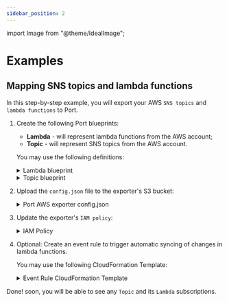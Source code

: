 ```yaml
---
sidebar_position: 2
---
```


import Image from "@theme/IdealImage";

# Examples

## Mapping SNS topics and lambda functions

In this step-by-step example, you will export your AWS `SNS topics` and `lambda functions` to Port.

1. Create the following Port blueprints:

   - **Lambda** - will represent lambda functions from the AWS account;
   - **Topic** - will represent SNS topics from the AWS account.

   You may use the following definitions:

   <details>
   <summary> Lambda blueprint </summary>

   ```json showLineNumbers
   {
     "identifier": "lambda",
     "description": "This blueprint represents a lambda in our software catalog",
     "title": "Lambda",
     "icon": "Lambda",
     "schema": {
       "properties": {
         "arn": {
           "type": "string"
         },
         "description": {
           "type": "string"
         },
         "memorySize": {
           "type": "number"
         },
         "packageType": {
           "type": "string",
           "enum": ["Image", "Zip"]
         },
         "timeout": {
           "type": "number"
         },
         "runtime": {
           "type": "string"
         },
         "environment": {
           "type": "object"
         },
         "architectures": {
           "type": "array"
         },
         "tags": {
           "type": "array"
         },
         "link": {
           "type": "string",
           "format": "url"
         }
       },
       "required": []
     },
     "mirrorProperties": {},
     "calculationProperties": {},
     "relations": {}
   }
   ```

   </details>

   <details>
   <summary> Topic blueprint </summary>

   ```json showLineNumbers
   {
     "identifier": "topic",
     "description": "This blueprint represents a topic in our software catalog",
     "title": "Topic",
     "icon": "Aws",
     "schema": {
       "properties": {
         "arn": {
           "type": "string"
         },
         "link": {
           "type": "string",
           "format": "url"
         }
       },
       "required": []
     },
     "mirrorProperties": {},
     "calculationProperties": {},
     "relations": {
       "lambda": {
         "target": "lambda",
         "required": false,
         "many": true
       }
     }
   }
   ```

   </details>

2. Upload the `config.json` file to the exporter's S3 bucket:

   <details>
   <summary> Port AWS exporter config.json </summary>

   ```json showLineNumbers
   {
     "resources": [
       {
         "kind": "AWS::Lambda::Function",
         "port": {
           "entity": {
             "mappings": [
               {
                 "identifier": ".FunctionName",
                 "title": ".FunctionName",
                 "blueprint": "lambda",
                 "properties": {
                   "link": "\"https://console.aws.amazon.com/go/view?arn=\" + .Arn",
                   "arn": ".Arn",
                   "description": ".Description",
                   "memorySize": ".MemorySize",
                   "packageType": ".PackageType",
                   "timeout": ".Timeout",
                   "runtime": ".Runtime",
                   "environment": ".Environment",
                   "architectures": ".Architectures",
                   "tags": ".Tags"
                 }
               }
             ]
           }
         }
       },
       {
         "kind": "AWS::SNS::Topic",
         "port": {
           "entity": {
             "mappings": [
               {
                 "identifier": ".TopicName",
                 "title": ".TopicName",
                 "blueprint": "topic",
                 "properties": {
                   "link": "\"https://console.aws.amazon.com/go/view?arn=\" + .TopicArn",
                   "arn": ".TopicArn"
                 },
                 "relations": {
                   "lambda": ".Subscription | map(select(.Protocol == \"lambda\") | .Endpoint[(.Endpoint | rindex(\":\"))+1:])"
                 }
               }
             ]
           }
         }
       }
     ]
   }
   ```

   </details>

3. Update the exporter's `IAM policy`:

   <details>
   <summary> IAM Policy </summary>

   ```json showLineNumbers
   {
     "Version": "2012-10-17",
     "Statement": [
       {
         "Sid": "VisualEditor0",
         "Effect": "Allow",
         "Action": [
           "lambda:GetFunction",
           "lambda:GetFunctionCodeSigningConfig",
           "lambda:ListFunctions",
           "sns:GetTopicAttributes",
           "sns:ListTagsForResource",
           "sns:ListSubscriptionsByTopic",
           "sns:GetDataProtectionPolicy",
           "sns:ListTopics"
         ],
         "Resource": "*"
       }
     ]
   }
   ```

   </details>

4. Optional: Create an event rule to trigger automatic syncing of changes in lambda functions.

   You may use the following CloudFormation Template:

   <details>
   <summary> Event Rule CloudFormation Template </summary>

   ```yaml showLineNumbers
   AWSTemplateFormatVersion: "2010-09-09"
   Description: The template used to create event rules for the Port AWS exporter.

   Parameters:
     PortAWSExporterStackName:
       Description: Name of the Port AWS exporter stack name
       Type: String
       MinLength: 1
       MaxLength: 255
       AllowedPattern: "^[a-zA-Z][-a-zA-Z0-9]*$"
       Default: serverlessrepo-port-aws-exporter

   Resources:
     EventRule0:
       Type: AWS::Events::Rule
       Properties:
         EventBusName: default
         EventPattern:
           source:
             - aws.lambda
           detail-type:
             - AWS API Call via CloudTrail
           detail:
             eventSource:
               - lambda.amazonaws.com
             eventName:
               - prefix: UpdateFunctionConfiguration
               - prefix: CreateFunction
               - prefix: DeleteFunction
         Name: port-aws-exporter-sync-lambda-trails
         State: ENABLED
         Targets:
           - Id: "PortAWSExporterEventsQueue"
             Arn:
               {
                 "Fn::ImportValue":
                   { "Fn::Sub": "${PortAWSExporterStackName}-EventsQueueARN" },
               }
             InputTransformer:
               InputPathsMap:
                 awsRegion: $.detail.awsRegion
                 eventName: $.detail.eventName
                 requestFunctionName: $.detail.requestParameters.functionName
                 responseFunctionName: $.detail.responseElements.functionName
               InputTemplate: |-
                 {
                   "resource_type": "AWS::Lambda::Function",
                   "requestFunctionName": "<requestFunctionName>",
                   "responseFunctionName": "<responseFunctionName>",
                   "eventName": "<eventName>",
                   "region": "\"<awsRegion>\"",
                   "identifier": "if .responseFunctionName != \"\" then .responseFunctionName else .requestFunctionName end",
                   "action": "if .eventName | startswith(\"Delete\") then \"delete\" else \"upsert\" end"
                 }
   ```

   </details>

Done! soon, you will be able to see any `Topic` and its `Lambda` subscriptions.
